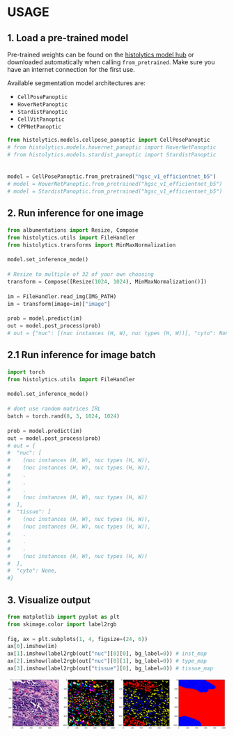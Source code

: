 # USAGE

## 1. Load a pre-trained model

Pre-trained weights can be found on the [histolytics model hub](https://huggingface.co/histolytics-hub) or downloaded automatically when calling `from_pretrained`. Make sure you have an internet connection for the first use.

Available segmentation model architectures are:

- `CellPosePanoptic`
- `HoverNetPanoptic`
- `StardistPanoptic`
- `CellVitPanoptic`
- `CPPNetPanoptic`


```python
from histolytics.models.cellpose_panoptic import CellPosePanoptic
# from histolytics.models.hovernet_panoptic import HoverNetPanoptic
# from histolytics.models.stardist_panoptic import StardistPanoptic


model = CellPosePanoptic.from_pretrained("hgsc_v1_efficientnet_b5")
# model = HoverNetPanoptic.from_pretrained("hgsc_v1_efficientnet_b5")
# model = StardistPanoptic.from_pretrained("hgsc_v1_efficientnet_b5")
```

## 2. Run inference for one image
```python
from albumentations import Resize, Compose
from histolytics.utils import FileHandler
from histolytics.transforms import MinMaxNormalization

model.set_inference_mode()

# Resize to multiple of 32 of your own choosing
transform = Compose([Resize(1024, 1024), MinMaxNormalization()])

im = FileHandler.read_img(IMG_PATH)
im = transform(image=im)["image"]

prob = model.predict(im)
out = model.post_process(prob)
# out = {"nuc": [(nuc instances (H, W), nuc types (H, W))], "cyto": None, "tissue": None}
```

## 2.1 Run inference for image batch
```python
import torch
from histolytics.utils import FileHandler

model.set_inference_mode()

# dont use random matrices IRL
batch = torch.rand(8, 3, 1024, 1024)

prob = model.predict(im)
out = model.post_process(prob)
# out = {
#  "nuc": [
#    (nuc instances (H, W), nuc types (H, W)),
#    (nuc instances (H, W), nuc types (H, W)),
#    .
#    .
#    .
#    (nuc instances (H, W), nuc types (H, W))
#  ],
#  "tissue": [
#    (nuc instances (H, W), nuc types (H, W)),
#    (nuc instances (H, W), nuc types (H, W)),
#    .
#    .
#    .
#    (nuc instances (H, W), nuc types (H, W))
#  ],
#  "cyto": None,
#}
```

## 3. Visualize output
```python
from matplotlib import pyplot as plt
from skimage.color import label2rgb

fig, ax = plt.subplots(1, 4, figsize=(24, 6))
ax[0].imshow(im)
ax[1].imshow(label2rgb(out["nuc"][0][0], bg_label=0)) # inst_map
ax[2].imshow(label2rgb(out["nuc"][0][1], bg_label=0)) # type_map
ax[3].imshow(label2rgb(out["tissue"][0], bg_label=0)) # tissue_map
```
![out](../../img/out_pan.png)
